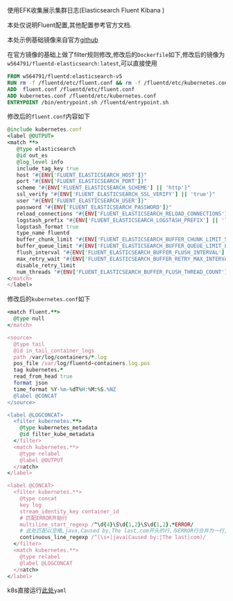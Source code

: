 使用EFK收集展示集群日志(Elasticsearch Fluent Kibana  )

本处仅说明Fluent配置,其他配置参考官方文档.

本处示例基础镜像来自官方[github](https://github.com/fluent/fluentd-kubernetes-daemonset)

在官方镜像的基础上做了filter规则修改,修改后的`Dockerfile`如下,修改后的镜像为`w564791/fluentd-elasticsearch:latest`,可以直接使用

```dockerfile
FROM w564791/fluentd:elasticsearch-v5
RUN rm -f /fluentd/etc/fluent.conf && rm -f /fluentd/etc/kubernetes.conf
ADD  fluent.conf /fluentd/etc/fluent.conf
ADD kubernetes.conf /fluentd/etc/kubernetes.conf
ENTRYPOINT /bin/entrypoint.sh /fluentd/entrypoint.sh
```

修改后的`fluent.conf`内容如下

```ruby
@include kubernetes.conf
<label @OUTPUT>
<match **>
   @type elasticsearch
   @id out_es
   @log_level info
   include_tag_key true
   host "#{ENV['FLUENT_ELASTICSEARCH_HOST']}"
   port "#{ENV['FLUENT_ELASTICSEARCH_PORT']}"
   scheme "#{ENV['FLUENT_ELASTICSEARCH_SCHEME'] || 'http'}"
   ssl_verify "#{ENV['FLUENT_ELASTICSEARCH_SSL_VERIFY'] || 'true'}"
   user "#{ENV['FLUENT_ELASTICSEARCH_USER']}"
   password "#{ENV['FLUENT_ELASTICSEARCH_PASSWORD']}"
   reload_connections "#{ENV['FLUENT_ELASTICSEARCH_RELOAD_CONNECTIONS'] || 'true'}"
   logstash_prefix "#{ENV['FLUENT_ELASTICSEARCH_LOGSTASH_PREFIX'] || 'logstash'}"
   logstash_format true
   type_name fluentd
   buffer_chunk_limit "#{ENV['FLUENT_ELASTICSEARCH_BUFFER_CHUNK_LIMIT_SIZE'] || '2M'}"
   buffer_queue_limit "#{ENV['FLUENT_ELASTICSEARCH_BUFFER_QUEUE_LIMIT_LENGTH'] || '32'}"
   flush_interval "#{ENV['FLUENT_ELASTICSEARCH_BUFFER_FLUSH_INTERVAL'] || '5s'}"
   max_retry_wait "#{ENV['FLUENT_ELASTICSEARCH_BUFFER_RETRY_MAX_INTERVAL'] || '30'}"
   disable_retry_limit
   num_threads "#{ENV['FLUENT_ELASTICSEARCH_BUFFER_FLUSH_THREAD_COUNT'] || '8'}"
</match>
</label>

```

修改后的`kubernetes.conf`如下

```ruby
<match fluent.**>
  @type null
</match>

<source>
  @type tail
  @id in_tail_container_logs
  path /var/log/containers/*.log
  pos_file /var/log/fluentd-containers.log.pos
  tag kubernetes.*
  read_from_head true
  format json
  time_format %Y-%m-%dT%H:%M:%S.%NZ
  @label @CONCAT
</source>

<label @LOGCONCAT>
  <filter kubernetes.**>
    @type kubernetes_metadata
    @id filter_kube_metadata
  </filter>
  <match kubernetes.**>
    @type relabel
    @label @OUTPUT
  </match>
</label>

<label @CONCAT>
  <filter kubernetes.**>
    @type concat
    key log
    stream_identity_key container_id
    # 匹配ERROR开始行
    multiline_start_regexp /^\d{4}\S\d{1,2}\S\d{1,2}.*ERROR/  
    # 此处匹配以空格,java,Caused by,The last,com开头的行,与ERROR行合并为一行,如果有其他字段,需要修改此处
    continuous_line_regexp /^(\s+|java|Caused by:|The last|com)/
  </filter>
  <match kubernetes.**>
    @type relabel
    @label @LOGCONCAT
  </match>
</label>

```

k8s直接运行[此处](../yaml/fluentd-daemonset-elasticsearch-rbac.yaml)`yaml`